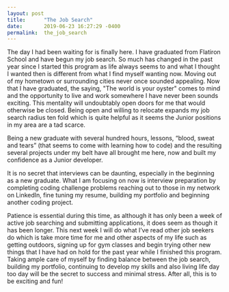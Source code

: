 ```yaml
---
layout: post
title:      "The Job Search"
date:       2019-06-23 16:27:29 -0400
permalink:  the_job_search
---
```



The day I had been waiting for is finally here.  I have graduated from Flatiron School and have begun my job search.  So much has changed in the past year since I started this program as life always seems to and what I thought I wanted then is different from what I find myself wanting now.  Moving out of my hometown or surrounding cities never once sounded appealing.  Now that I have graduated, the saying, "The world is your oyster" comes to mind and the opportunity to live and work somewhere I have never been sounds exciting.  This mentality will undoubtably open doors for me that would otherwise be closed.  Being open and willing to relocate expands my job search radius ten fold which is quite helpful as it seems the Junior positions in my area are a tad scarce.

Being a new graduate with several hundred hours, lessons, “blood, sweat and tears” (that seems to come with learning how to code) and the resulting several projects under my belt have all brought me here, now and built my confidence as a Junior developer. 

It is no secret that interviews can be daunting, especially in the beginning as a new graduate. What I am focusing on now is interview preparation by completing coding challenge problems reaching out to those in my network on LinkedIn, fine tuning my resume, building my portfolio and beginning another coding project.

Patience is essential during this time, as although it has only been a week of active job searching and submitting applications, it does seem as though it has been longer.  This next week I will do what I’ve read other job seekers do which is take more time for me and other aspects of my life such as getting outdoors, signing up for gym classes and begin trying other new things that I have had on hold for the past year while I finished this program.  Taking ample care of myself by finding balance between the job search, building my portfolio, continuing to develop my skills and also living life day too day will be the secret to success and minimal stress.  After all, this is to be exciting and fun!  
